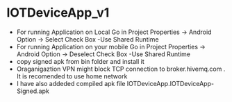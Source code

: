 # IOTDeviceApp_v1
- For running Application on Local Go in Project Properties -> Android Option -> Select Check Box -Use Shared Runtime
- For running Application on your mobile Go in Project Properties -> Android Option -> Deselect Check Box -Use Shared Runtime
- copy signed apk from bin folder and install it 
- Oraganigaztion VPN might block TCP connection to broker.hivemq.com . It is recomended to use home network 
- I have also addeded compiled apk file IOTDeviceApp.IOTDeviceApp-Signed.apk
